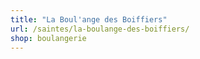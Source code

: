 ```yaml
---
title: "La Boul'ange des Boiffiers"
url: /saintes/la-boulange-des-boiffiers/
shop: boulangerie
---
```


